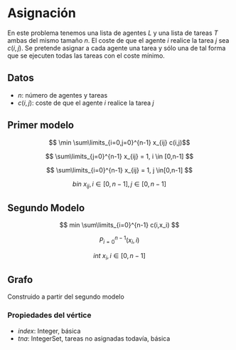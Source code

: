 # Asignación

En este problema tenemos una lista de agentes $L$ y una lista de tareas $T$ ambas del mismo tamaño $n$. El coste de que el agente $i$ realice la tarea $j$ sea $c(i,j)$.  Se pretende asignar a cada agente una tarea y sólo una de tal forma que se ejecuten todas las tareas con el coste mínimo. 

## Datos

 - $n$: número de agentes y tareas
 - $c(i,j)$: coste de que el agente $i$ realice la tarea $j$ 

## Primer modelo

$$ \min⁡ \sum\limits_{i=0,j=0}^{n-1} x_{ij}  c(i,j)$$

$$ \sum\limits_{j=0}^{n-1} x_{ij}  = 1,    i \in [0,n-1] $$

$$ \sum\limits_{i=0}^{n-1} x_{ij}  = 1,    j \in[0,n-1] $$

$$ bin \ x_{ij},    i\in [0,n-1],   j \in [0,n-1] $$

## Segundo Modelo

$$ min⁡ \sum\limits_{i=0}^{n-1} c(i,x_i) $$

$$ P_{i=0}^{n-1} (x_i,i) $$

$$ int \ x_i,    i \in [0,n-1]  $$

## Grafo

Construido  a partir del segundo modelo

### Propiedades del vértice

 - $index$: Integer, básica
 - $tna$: IntegerSet, tareas no asignadas todavía, básica






